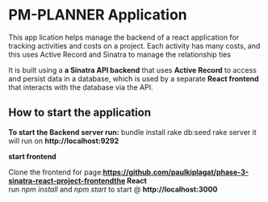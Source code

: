 # PM-PLANNER Application

This app lication helps manage the backend of a react application for tracking activities and costs on a project. Each activity has many costs, and this uses Active Record and Sinatra to manage the relationship ties

 It is built using a **a Sinatra API backend** that uses
**Active Record** to access and persist data in a database, which is used
by a separate **React frontend** that interacts with the database via the API.

## How to start the application
**To start the Backend server run:** 
bundle install
rake db:seed
rake server
it will run on **http://localhost:9292**

**start frontend**

Clone the frontend for page:**https://github.com/paulkiplagat/phase-3-sinatra-react-project-frontendthe React**  
run *npm install* 
 and *npm start* to start  @ **http://localhost:3000**
 
